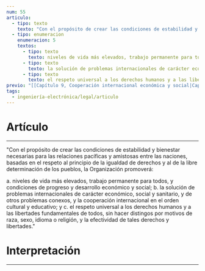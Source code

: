 ```yaml
---
num: 55
articulo:
  - tipo: texto
    texto: "Con el propósito de crear las condiciones de estabilidad y bienestar necesarias para las relaciones pacíficas y amistosas entre las naciones, basadas en el respeto al principio de la igualdad de derechos y al de la libre determinación de los pueblos, la Organización promoverá:"
  - tipo: enumeracion
    enumeracion: 5
    textos:
      - tipo: texto
        texto: niveles de vida más elevados, trabajo permanente para todos, y condiciones de progreso y desarrollo económico y social;
      - tipo: texto
        texto: la solución de problemas internacionales de carácter económico, social y sanitario, y de otros problemas conexos, y la cooperación internacional en el orden cultural y educativo; y
      - tipo: texto
        texto: el respeto universal a los derechos humanos y a las libertades fundamentales de todos, sin hacer distingos por motivos de raza, sexo, idioma o religión, y la efectividad de tales derechos y libertades.
previo: "[[Capítulo 9, Cooperación internacional económica y social|Capítulo 9, Cooperación internacional económica y social]]"
tags:
  - ingeniería-electrónica/legal/articulo
---
```

# Artículo
---
"Con el propósito de crear las condiciones de estabilidad y bienestar necesarias para las relaciones pacíficas y amistosas entre las naciones, basadas en el respeto al principio de la igualdad de derechos y al de la libre determinación de los pueblos, la Organización promoverá:

 a. niveles de vida más elevados, trabajo permanente para todos, y condiciones de progreso y desarrollo económico y social;
 b. la solución de problemas internacionales de carácter económico, social y sanitario, y de otros problemas conexos, y la cooperación internacional en el orden cultural y educativo; y
 c. el respeto universal a los derechos humanos y a las libertades fundamentales de todos, sin hacer distingos por motivos de raza, sexo, idioma o religión, y la efectividad de tales derechos y libertades."

# Interpretación
---
